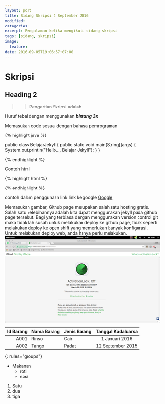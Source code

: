 ```yaml
---
layout: post
title: Sidang Skripsi 1 September 2016
modified:
categories: 
excerpt: Pengalaman ketika mengikuti sidang skripsi 
tags: [sidang, skripsi]
image:
  feature:
date: 2016-09-05T19:06:57+07:00
---
```


# Skripsi 
## Heading 2

>>Pengertian Skripsi adalah

Huruf tebal dengan menggunakan ***bintang 3x***

Memasukan code sesuai dengan bahasa pemrograman

{% highlight java %}

public class BelajarJekyll {
  public static void main(String[]args) {
    System.out.println("Hello..., Belajar Jekyll");
  }
}

{% endhighlight %}

Contoh html 

{% highlight html %}

<!DOCTYPE html>
<html>
<head>
    <title>Belajar HTML</title>
</head>
<body>

</body>
</html>

{% endhighlight %}


contoh dalam penggunaan link link ke google [Google](http://www.google.com)


Memasukan gambar, Github page merupakan salah satu hosting gratis. Salah satu kelebihannya adalah kita dapat menggunakan jekyll pada github page tersebut. Bagi yang terbiasa dengan menggunakan version control git maka tidak lah susah untuk melakukan deploy ke github page, tidak seperti melakukan deploy ke open shift yang memerlukan banyak konfigurasi. Untuk melakukan deploy web, anda hanya perlu melakukan.![activationlock.png](../images/activationlock.png)

| Id Barang | Nama Barang | Jenis Barang | Tanggal Kadaluarsa |
|----------:|:------------|:-------------|:------------------:|
|A001       | Rinso       | Cair         | 1 Januari 2016     |
|A002       | Tango       | Padat        | 12 September 2015  |
{: rules="groups"}

* Makanan
    + roti
    + nasi

1. Satu
2. dua
3. tiga